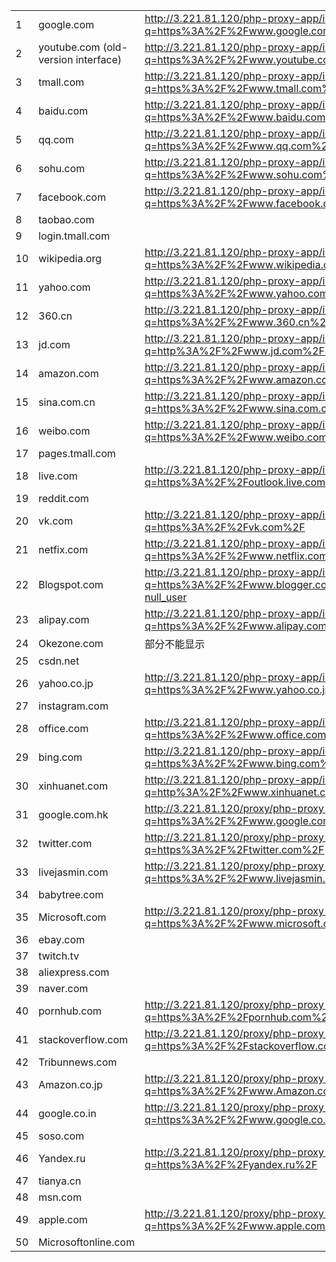 |      |                                     |                                                              |
| ---- | ----------------------------------- | ------------------------------------------------------------ |
| 1    | google.com                          | http://3.221.81.120/php-proxy-app/index.php?q=https%3A%2F%2Fwww.google.com%2F%3Fgws_rd%3Dssl |
| 2    | youtube.com (old-version interface) | http://3.221.81.120/php-proxy-app/index.php?q=https%3A%2F%2Fwww.youtube.com%2F |
| 3    | tmall.com                           | http://3.221.81.120/php-proxy-app/index.php?q=https%3A%2F%2Fwww.tmall.com%2F |
| 4    | baidu.com                           | http://3.221.81.120/php-proxy-app/index.php?q=https%3A%2F%2Fwww.baidu.com%2F |
| 5    | qq.com                              | http://3.221.81.120/php-proxy-app/index.php?q=https%3A%2F%2Fwww.qq.com%2F |
| 6    | sohu.com                            | http://3.221.81.120/php-proxy-app/index.php?q=https%3A%2F%2Fwww.sohu.com%2F |
| 7    | facebook.com                        | http://3.221.81.120/php-proxy-app/index.php?q=https%3A%2F%2Fwww.facebook.com%2F |
| 8    | taobao.com                          |                                                              |
| 9    | login.tmall.com                     |                                                              |
| 10   | wikipedia.org                       | http://3.221.81.120/php-proxy-app/index.php?q=https%3A%2F%2Fwww.wikipedia.org%2F |
| 11   | yahoo.com                           | http://3.221.81.120/php-proxy-app/index.php?q=https%3A%2F%2Fwww.yahoo.com%2F |
| 12   | 360.cn                              | http://3.221.81.120/php-proxy-app/index.php?q=https%3A%2F%2Fwww.360.cn%2F |
| 13   | jd.com                              | http://3.221.81.120/php-proxy-app/index.php?q=http%3A%2F%2Fwww.jd.com%2F%3Fcountry%3DUSA |
| 14   | amazon.com                          | http://3.221.81.120/php-proxy-app/index.php?q=https%3A%2F%2Fwww.amazon.com%2F |
| 15   | sina.com.cn                         | http://3.221.81.120/php-proxy-app/index.php?q=https%3A%2F%2Fwww.sina.com.cn%2F |
| 16   | weibo.com                           | http://3.221.81.120/php-proxy-app/index.php?q=https%3A%2F%2Fwww.weibo.com%2Fus |
| 17   | pages.tmall.com                     |                                                              |
| 18   | live.com                            | http://3.221.81.120/php-proxy-app/index.php?q=https%3A%2F%2Foutlook.live.com%2Fowa%2F |
| 19   | reddit.com                          |                                                              |
| 20   | vk.com                              | <http://3.221.81.120/php-proxy-app/index.php?q=https%3A%2F%2Fvk.com%2F> |
| 21   | netfix.com                          | http://3.221.81.120/php-proxy-app/index.php?q=https%3A%2F%2Fwww.netflix.com%2F |
| 22   | Blogspot.com                        | http://3.221.81.120/php-proxy-app/index.php?q=https%3A%2F%2Fwww.blogger.com%2Fabout%2F%3Fr%3D1-null_user |
| 23   | alipay.com                          | http://3.221.81.120/php-proxy-app/index.php?q=https%3A%2F%2Fwww.alipay.com%2F |
| 24   | Okezone.com                         | 部分不能显示                                                 |
| 25   | csdn.net                            |                                                              |
| 26   | yahoo.co.jp                         | http://3.221.81.120/php-proxy-app/index.php?q=https%3A%2F%2Fwww.yahoo.co.jp%2F |
| 27   | instagram.com                       |                                                              |
| 28   | office.com                          | http://3.221.81.120/php-proxy-app/index.php?q=https%3A%2F%2Fwww.office.com%2F |
| 29   | bing.com                            | http://3.221.81.120/php-proxy-app/index.php?q=https%3A%2F%2Fwww.bing.com%2F |
| 30   | xinhuanet.com                       | http://3.221.81.120/php-proxy-app/index.php?q=http%3A%2F%2Fwww.xinhuanet.com%2F |
| 31   | google.com.hk                       | http://3.221.81.120/proxy/php-proxy-app/index.php?q=https%3A%2F%2Fwww.google.com.hk%2F |
| 32   | twitter.com                         | http://3.221.81.120/proxy/php-proxy-app/index.php?q=https%3A%2F%2Ftwitter.com%2F |
| 33   | livejasmin.com                      | http://3.221.81.120/proxy/php-proxy-app/index.php?q=https%3A%2F%2Fwww.livejasmin.com%2Fen%2Fgirls%2F |
| 34   | babytree.com                        |                                                              |
| 35   | Microsoft.com                       | http://3.221.81.120/proxy/php-proxy-app/index.php?q=https%3A%2F%2Fwww.microsoft.com%2Fen-us%2F |
| 36   | ebay.com                            |                                                              |
| 37   | twitch.tv                           |                                                              |
| 38   | aliexpress.com                      |                                                              |
| 39   | naver.com                           |                                                              |
| 40   | pornhub.com                         | http://3.221.81.120/proxy/php-proxy-app/index.php?q=https%3A%2F%2Fpornhub.com%2F |
| 41   | stackoverflow.com                   | http://3.221.81.120/proxy/php-proxy-app/index.php?q=https%3A%2F%2Fstackoverflow.com%2F |
| 42   | Tribunnews.com                      |                                                              |
| 43   | Amazon.co.jp                        | http://3.221.81.120/proxy/php-proxy-app/index.php?q=https%3A%2F%2Fwww.Amazon.co.jp%2F |
| 44   | google.co.in                        | http://3.221.81.120/proxy/php-proxy-app/index.php?q=https%3A%2F%2Fwww.google.co.in%2F |
| 45   | soso.com                            |                                                              |
| 46   | Yandex.ru                           | http://3.221.81.120/proxy/php-proxy-app/index.php?q=https%3A%2F%2Fyandex.ru%2F |
| 47   | tianya.cn                           |                                                              |
| 48   | msn.com                             |                                                              |
| 49   | apple.com                           | http://3.221.81.120/proxy/php-proxy-app/index.php?q=https%3A%2F%2Fwww.apple.com%2F |
| 50   | Microsoftonline.com                 |                                                              |

